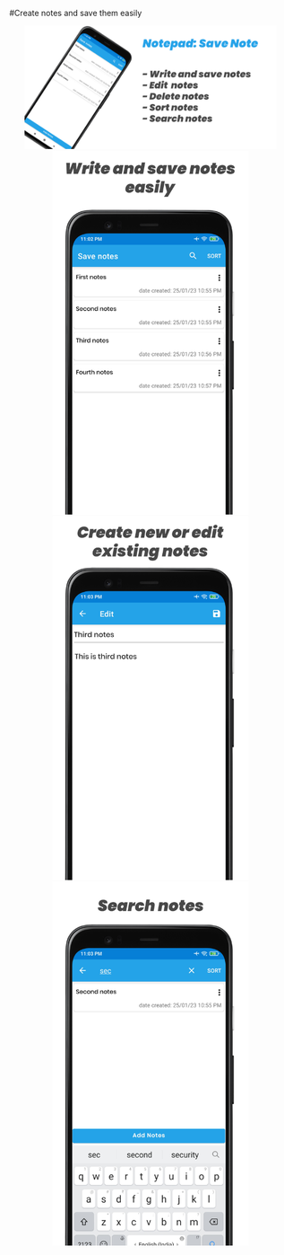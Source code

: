 #Create notes and save them easily

<p align="center">
  <img src="./screenshots/notepad banner.png" width="450" title="hover text">
  <img src="./screenshots/create notes.png" width="350" title="hover text">
  <img src="./screenshots/edit notes.png" width="350" title="hover text">
  <img src="./screenshots/search notes.png" width="350" title="hover text">

</p>